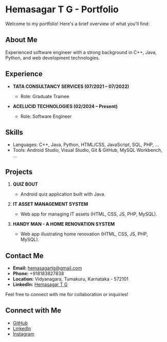 # Hemasagar T G - Portfolio

Welcome to my portfolio! Here's a brief overview of what you'll find:

## About Me

Experienced software engineer with a strong background in C++, Java, Python, and web development technologies.

## Experience

- **TATA CONSULTANCY SERVICES (07/2021 – 07/2022)**
  - Role: Graduate Trainee

- **ACELUCID TECHNOLOGIES (02/2024 – Present)**
  - Role: Software Engineer

## Skills

- Languages: C++, Java, Python, HTML/CSS, JavaScript, SQL, PHP, ...
- Tools: Android Studio, Visual Studio, Git & GitHub, MySQL Workbench, ...

## Projects

1. **QUIZ BOUT**
   - Android quiz application built with Java.

2. **IT ASSET MANAGEMENT SYSTEM**
   - Web app for managing IT assets (HTML, CSS, JS, PHP, MySQL).

3. **HANDY MAN - A HOME RENOVATION SYSTEM**
   - Web app illustrating home renovation (HTML, CSS, JS, PHP, MySQL).

## Contact Me

- **Email:** hemasagartg@gmail.com
- **Phone:** +918183827838
- **Location:** Vidyanagara, Tumakuru, Karnataka - 572101
- **LinkedIn:** [Hemasagar T G](https://www.linkedin.com/in/hemasagar-t-g-50a269237)

Feel free to connect with me for collaboration or inquiries!

## Connect with Me

- [GitHub](https://github.com/Hemasagar-T-G)
- [LinkedIn](https://www.linkedin.com/in/hemasagar-t-g-50a269237)
- [Instagram](https://www.instagram.com/nanu_hemasagar_t_g?igshid=MXBzcnE0cHNwbnR0OA==)
